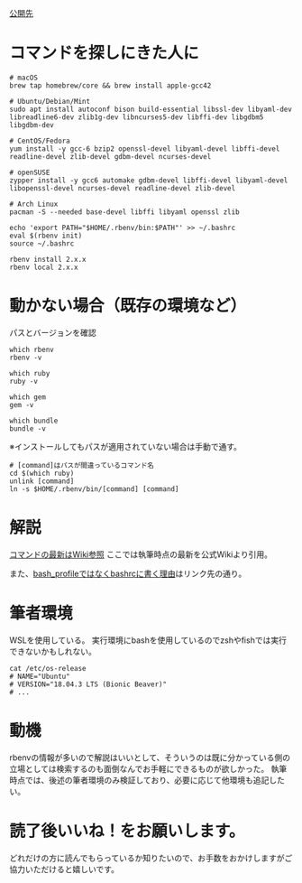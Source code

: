 [公開先](https://qiita.com/nomurasan/items/ef2c38ad28dfc08aae73)


# コマンドを探しにきた人に
```
# macOS
brew tap homebrew/core && brew install apple-gcc42

# Ubuntu/Debian/Mint
sudo apt install autoconf bison build-essential libssl-dev libyaml-dev libreadline6-dev zlib1g-dev libncurses5-dev libffi-dev libgdbm5 libgdbm-dev

# CentOS/Fedora
yum install -y gcc-6 bzip2 openssl-devel libyaml-devel libffi-devel readline-devel zlib-devel gdbm-devel ncurses-devel

# openSUSE
zypper install -y gcc6 automake gdbm-devel libffi-devel libyaml-devel libopenssl-devel ncurses-devel readline-devel zlib-devel

# Arch Linux
pacman -S --needed base-devel libffi libyaml openssl zlib
```

```
echo 'export PATH="$HOME/.rbenv/bin:$PATH"' >> ~/.bashrc
eval $(rbenv init)
source ~/.bashrc

rbenv install 2.x.x
rbenv local 2.x.x
```

# 動かない場合（既存の環境など）
パスとバージョンを確認

```
which rbenv
rbenv -v

which ruby
ruby -v

which gem
gem -v

which bundle
bundle -v
```

※インストールしてもパスが適用されていない場合は手動で通す。

```
# [command]はパスが間違っているコマンド名
cd $(which ruby)
unlink [command]
ln -s $HOME/.rbenv/bin/[command] [command]
```

# 解説
[コマンドの最新はWiki参照](https://github.com/rbenv/ruby-build/wiki)
ここでは執筆時点の最新を公式Wikiより引用。

また、[bash_profileではなくbashrcに書く理由](https://qiita.com/dark-space/items/cf25001f89c41341a9fd)はリンク先の通り。

# 筆者環境
WSLを使用している。
実行環境にbashを使用しているのでzshやfishでは実行できないかもしれない。

```
cat /etc/os-release 
# NAME="Ubuntu"
# VERSION="18.04.3 LTS (Bionic Beaver)"
# ...
```

# 動機
rbenvの情報が多いので解説はいいとして、そういうのは既に分かっている側の立場としては検索するのも面倒なんでお手軽にできるものが欲しかった。
執筆時点では、後述の筆者環境のみ検証しており、必要に応じて他環境も追記したい。

# 読了後いいね！をお願いします。
どれだけの方に読んでもらっているか知りたいので、お手数をおかけしますがご協力いただけると嬉しいです。

